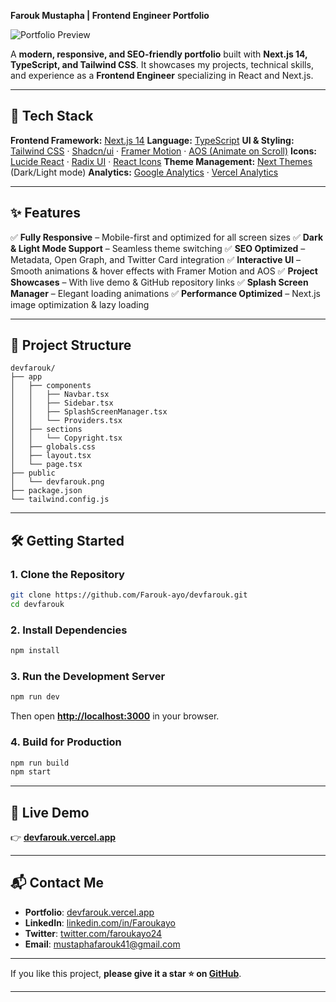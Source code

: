 **Farouk Mustapha | Frontend Engineer Portfolio**

![Portfolio Preview](https://devfarouk.vercel.app/devfarouk.png)

A **modern, responsive, and SEO-friendly portfolio** built with **Next.js 14, TypeScript, and Tailwind CSS**. It showcases my projects, technical skills, and experience as a **Frontend Engineer** specializing in React and Next.js.

---

## 🚀 **Tech Stack**

**Frontend Framework:** [Next.js 14](https://nextjs.org/)
**Language:** [TypeScript](https://www.typescriptlang.org/)
**UI & Styling:** [Tailwind CSS](https://tailwindcss.com/) · [Shadcn/ui](https://ui.shadcn.com/) · [Framer Motion](https://www.framer.com/motion/) · [AOS (Animate on Scroll)](https://michalsnik.github.io/aos/)
**Icons:** [Lucide React](https://lucide.dev/) · [Radix UI](https://www.radix-ui.com/) · [React Icons](https://react-icons.github.io/react-icons/)
**Theme Management:** [Next Themes](https://github.com/pacocoursey/next-themes) (Dark/Light mode)
**Analytics:** [Google Analytics](https://marketingplatform.google.com/about/analytics/) · [Vercel Analytics](https://vercel.com/analytics)

---

## ✨ **Features**

✅ **Fully Responsive** – Mobile-first and optimized for all screen sizes
✅ **Dark & Light Mode Support** – Seamless theme switching
✅ **SEO Optimized** – Metadata, Open Graph, and Twitter Card integration
✅ **Interactive UI** – Smooth animations & hover effects with Framer Motion and AOS
✅ **Project Showcases** – With live demo & GitHub repository links
✅ **Splash Screen Manager** – Elegant loading animations
✅ **Performance Optimized** – Next.js image optimization & lazy loading

---

## 📂 **Project Structure**

```
devfarouk/
├── app
│   ├── components
│   │   ├── Navbar.tsx
│   │   ├── Sidebar.tsx
│   │   ├── SplashScreenManager.tsx
│   │   └── Providers.tsx
│   ├── sections
│   │   └── Copyright.tsx
│   ├── globals.css
│   ├── layout.tsx
│   └── page.tsx
├── public
│   └── devfarouk.png
├── package.json
└── tailwind.config.js
```

---

## 🛠 **Getting Started**

### **1. Clone the Repository**

```bash
git clone https://github.com/Farouk-ayo/devfarouk.git
cd devfarouk
```

### **2. Install Dependencies**

```bash
npm install
```

### **3. Run the Development Server**

```bash
npm run dev
```

Then open **[http://localhost:3000](http://localhost:3000)** in your browser.

### **4. Build for Production**

```bash
npm run build
npm start
```

---

## 🔗 **Live Demo**

👉 **[devfarouk.vercel.app](https://devfarouk.vercel.app)**

---

## 📬 **Contact Me**

- **Portfolio**: [devfarouk.vercel.app](https://devfarouk.vercel.app)
- **LinkedIn**: [linkedin.com/in/Faroukayo](https://linkedin.com/in/Faroukayo)
- **Twitter**: [twitter.com/faroukayo24](https://twitter.com/faroukayo24)
- **Email**: [mustaphafarouk41@gmail.com](mailto:mustaphafarouk41@gmail.com)

---

If you like this project, **please give it a star ⭐ on [GitHub](https://github.com/Farouk-ayo/devfarouk)**.

---
